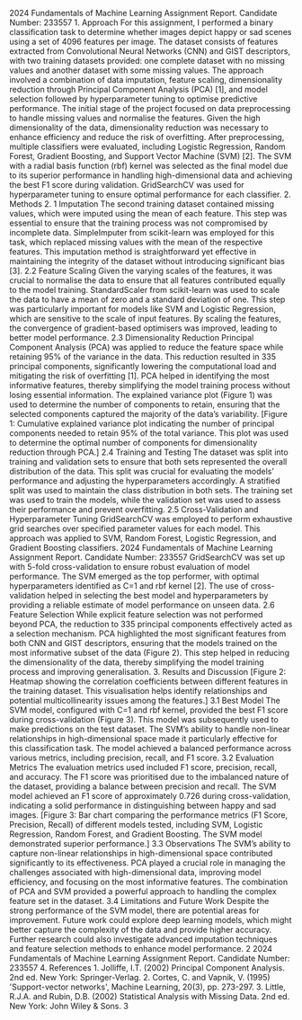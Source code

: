 2024 Fundamentals of Machine Learning Assignment Report. Candidate Number: 233557 1. Approach For this assignment, I performed a binary classification task to determine whether images depict happy or sad scenes using a set of 4096 features per image. The dataset consists of features extracted from Convolutional Neural Networks (CNN) and GIST descriptors, with two training datasets provided: one complete dataset with no missing values and another dataset with some missing values. The approach involved a combination of data imputation, feature scaling, dimensionality reduction through Principal Component Analysis (PCA) \[1\], and model selection followed by hyperparameter tuning to optimise predictive performance. The initial stage of the project focused on data preprocessing to handle missing values and normalise the features. Given the high dimensionality of the data, dimensionality reduction was necessary to enhance efficiency and reduce the risk of overfitting. After preprocessing, multiple classifiers were evaluated, including Logistic Regression, Random Forest, Gradient Boosting, and Support Vector Machine (SVM) \[2\]. The SVM with a radial basis function (rbf) kernel was selected as the final model due to its superior performance in handling high-dimensional data and achieving the best F1 score during validation. GridSearchCV was used for hyperparameter tuning to ensure optimal performance for each classifier. 2. Methods 2. 1 Imputation The second training dataset contained missing values, which were imputed using the mean of each feature. This step was essential to ensure that the training process was not compromised by incomplete data. SimpleImputer from scikit-learn was employed for this task, which replaced missing values with the mean of the respective features. This imputation method is straightforward yet effective in maintaining the integrity of the dataset without introducing significant bias \[3\]. 2.2 Feature Scaling Given the varying scales of the features, it was crucial to normalise the data to ensure that all features contributed equally to the model training. StandardScaler from scikit-learn was used to scale the data to have a mean of zero and a standard deviation of one. This step was particularly important for models like SVM and Logistic Regression, which are sensitive to the scale of input features. By scaling the features, the convergence of gradient-based optimisers was improved, leading to better model performance. 2.3 Dimensionality Reduction Principal Component Analysis (PCA) was applied to reduce the feature space while retaining 95% of the variance in the data. This reduction resulted in 335 principal components, significantly lowering the computational load and mitigating the risk of overfitting \[1\]. PCA helped in identifying the most informative features, thereby simplifying the model training process without losing essential information. The explained variance plot (Figure 1) was used to determine the number of components to retain, ensuring that the selected components captured the majority of the data’s variability. \[Figure 1: Cumulative explained variance plot indicating the number of principal components needed to retain 95% of the total variance. This plot was used to determine the optimal number of components for dimensionality reduction through PCA.\] 2.4 Training and Testing The dataset was split into training and validation sets to ensure that both sets represented the overall distribution of the data. This split was crucial for evaluating the models’ performance and adjusting the hyperparameters accordingly. A stratified split was used to maintain the class distribution in both sets. The training set was used to train the models, while the validation set was used to assess their performance and prevent overfitting. 2.5 Cross-Validation and Hyperparameter Tuning GridSearchCV was employed to perform exhaustive grid searches over specified parameter values for each model. This approach was applied to SVM, Random Forest, Logistic Regression, and Gradient Boosting classifiers. 2024 Fundamentals of Machine Learning Assignment Report. Candidate Number: 233557 GridSearchCV was set up with 5-fold cross-validation to ensure robust evaluation of model performance. The SVM emerged as the top performer, with optimal hyperparameters identified as C=1 and rbf kernel \[2\]. The use of cross-validation helped in selecting the best model and hyperparameters by providing a reliable estimate of model performance on unseen data. 2.6 Feature Selection While explicit feature selection was not performed beyond PCA, the reduction to 335 principal components effectively acted as a selection mechanism. PCA highlighted the most significant features from both CNN and GIST descriptors, ensuring that the models trained on the most informative subset of the data (Figure 2). This step helped in reducing the dimensionality of the data, thereby simplifying the model training process and improving generalisation. 3. Results and Discussion \[Figure 2: Heatmap showing the correlation coefficients between different features in the training dataset. This visualisation helps identify relationships and potential multicollinearity issues among the features.\] 3.1 Best Model The SVM model, configured with C=1 and rbf kernel, provided the best F1 score during cross-validation (Figure 3). This model was subsequently used to make predictions on the test dataset. The SVM’s ability to handle non-linear relationships in high-dimensional space made it particularly effective for this classification task. The model achieved a balanced performance across various metrics, including precision, recall, and F1 score. 3.2 Evaluation Metrics The evaluation metrics used included F1 score, precision, recall, and accuracy. The F1 score was prioritised due to the imbalanced nature of the dataset, providing a balance between precision and recall. The SVM model achieved an F1 score of approximately 0.726 during cross-validation, indicating a solid performance in distinguishing between happy and sad images. \[Figure 3: Bar chart comparing the performance metrics (F1 Score, Precision, Recall) of different models tested, including SVM, Logistic Regression, Random Forest, and Gradient Boosting. The SVM model demonstrated superior performance.\] 3.3 Observations The SVM’s ability to capture non-linear relationships in high-dimensional space contributed significantly to its effectiveness. PCA played a crucial role in managing the challenges associated with high-dimensional data, improving model efficiency, and focusing on the most informative features. The combination of PCA and SVM provided a powerful approach to handling the complex feature set in the dataset. 3.4 Limitations and Future Work Despite the strong performance of the SVM model, there are potential areas for improvement. Future work could explore deep learning models, which might better capture the complexity of the data and provide higher accuracy. Further research could also investigate advanced imputation techniques and feature selection methods to enhance model performance. 2 2024 Fundamentals of Machine Learning Assignment Report. Candidate Number: 233557 4. References 1. Jolliffe, I.T. (2002) Principal Component Analysis. 2nd ed. New York: Springer-Verlag. 2. Cortes, C. and Vapnik, V. (1995) 'Support-vector networks', Machine Learning, 20(3), pp. 273-297. 3. Little, R.J.A. and Rubin, D.B. (2002) Statistical Analysis with Missing Data. 2nd ed. New York: John Wiley & Sons. 3
